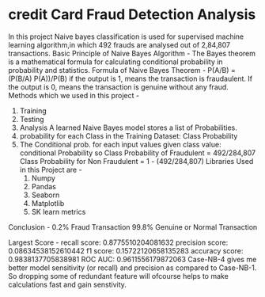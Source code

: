 # credit Card Fraud Detection Analysis
In this project Naive bayes classification is used for supervised machine learning algorithm,in which 492 frauds are analysed out of 2,84,807 transactions.
Basic Principle of Naive Bayes Algorithm -
The Bayes theorem is a mathematical formula for calculating conditional probability in probability and statistics.
Formula of Naive Bayes Theorem -
P(A/B) = (P(B/A) P(A))/P(B) 
if the output is 1, means the transaction is fraudaulent.
If the output is 0, means the transaction is genuine without any fraud.
Methods which we used in this project -
1. Training
2. Testing
3. Analysis
A learned Naive Bayes model stores a list of Probabilities.
1. probability for each Class in the Training Dataset: Class Probability
2. The Conditional prob. for each input values given class value: conditional Probability
so Class Probability of Fraudulent = 492/284,807
Class Probability for Non Fraudulent = 1 - (492/284,807)
Libraries Used in this Project are -
   1. Numpy 
   2. Pandas 
   3. Seaborn
   4. Matplotlib
   5. SK learn metrics

 Conclusion - 0.2% Fraud Transaction
              99.8% Genuine or Normal Transaction

Largest Score -
recall score:  0.8775510204081632
precision score:  0.08634538152610442
f1 score:  0.15722120658135283
accuracy score:  0.9838137705838981
ROC AUC: 0.9611556179872063 
Case-NB-4 gives me better model sensitivity (or recall) and precision as compared to Case-NB-1. So dropping some of redundant feature will ofcourse helps to make calculations fast and gain senstivity.

